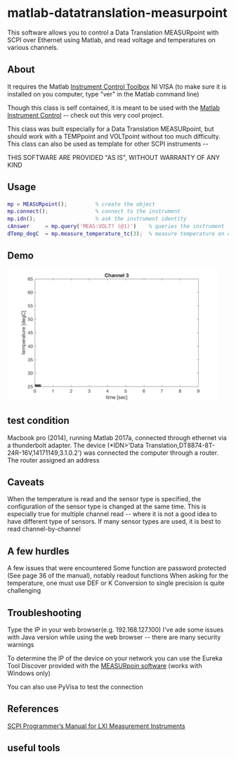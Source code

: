 # matlab-datatranslation-measurpoint
This software allows you to control a Data Translation MEASURpoint with SCPI over Ethernet using Matlab, and read voltage and temperatures on various channels. 

## About
It requires the Matlab [Instrument Control Toolbox](https://www.mathworks.com/products/instrument.html)
NI VISA (to make sure it is installed on you computer, type "ver" in the Matlab command line)

Though this class is self contained, it is meant to be used with the [Matlab Instrument Control](https://github.com/cnanders/matlab-instrument-control) -- check out this very cool project.

This class was built especially for a Data Translation MEASURpoint, but should work with a TEMPpoint and VOLTpoint without too much difficulty. This class can also be used as template for other SCPI instruments -- 

THIS SOFTWARE ARE PROVIDED "AS IS", WITHOUT WARRANTY OF ANY KIND

## Usage
```matlab
mp = MEASURpoint();         % create the object
mp.connect();               % connect to the instrument
mp.idn();                   % ask the instrument identity
cAnswer     = mp.query('MEAS:VOLT? (@1)')    % queries the instrument
dTemp_degC  = mp.measure_temperature_tc(3);  % measure temperature on ch3
```

## Demo
![demo_scan][temp_read_graph]


## test condition 
Macbook pro (2014), running Matlab 2017a, connected through ethernet via a thunderbolt adapter.
The device (\*IDN>'Data Translation,DT8874-8T-24R-16V,14171149,3.1.0.2') was connected the computer through a router. 
The router assigned an address

## Caveats
When the temperature is read and the sensor type is specified, the configuration of the sensor type is changed at the same time. 
This is especially true for multiple channel read -- where it is not a good idea to have different type of sensors.
If many sensor types are used, it is best to read channel-by-channel

## A few hurdles
A few issues that were encountered 
Some function are password protected (See page 36 of the manual), notably readout functions
When asking for the temperature, one must use DEF or K
Conversion to single precision is quite challenging

## Troubleshooting 
Type the IP in your web browser(e.g. 192.168.127.100)
I've ade some issues with Java version while using the web browser -- there are many security warnings

To determine the IP of the device on your network you can use the Eureka Tool Discover provided with the [MEASURpoin software](http://www.datatranslation.de/en/measure/measurpoint-24-bit/measurpoint-usb/data-logger-software,1355.html?merk=e35d01fd463cc351bcc67baf54fa1869) (works with Windows only)

You can also use PyVisa to test the connection 

## References
[SCPI Programmer’s Manual for LXI Measurement Instruments](http://www.omgl.com.cn/upfile/File/2011/DT/SCPI_Programmer%27s_Manual_for_MEASURpoint_Ethernet(LXI)_Instruments.pdf)

## useful tools 




[temp_read_graph]: https://github.com/awojdyla/matlab-datatranslation-measurpoint/blob/master/assets/temperature.gif
"Temperature read graph"


